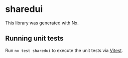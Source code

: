 # sharedui

This library was generated with [Nx](https://nx.dev).

## Running unit tests

Run `nx test sharedui` to execute the unit tests via [Vitest](https://vitest.dev/).
